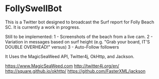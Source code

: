 # FollySwellBot
This is a Twitter bot designed to broadcast the Surf report for Folly Beach SC. It is currently a work in progress.

Still to be implemented:
1 - Screenshots of the beach from a live cam. 
2 - Variation in messages based on surf height (e.g. "Grab your board, IT'S DOUBLE OVERHEAD!" versus)
3 - Auto-Follow followers

It Uses the MagicSeaWeed API, Twitter4j, OkHttp, and Jackson.

https://www.MagicSeaWeed.com
http://twitter4j.org/en/
http://square.github.io/okhttp/
https://github.com/FasterXML/jackson

